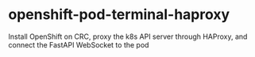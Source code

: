 # openshift-pod-terminal-haproxy
Install OpenShift on CRC, proxy the k8s API server through HAProxy, and connect the FastAPI WebSocket to the pod
